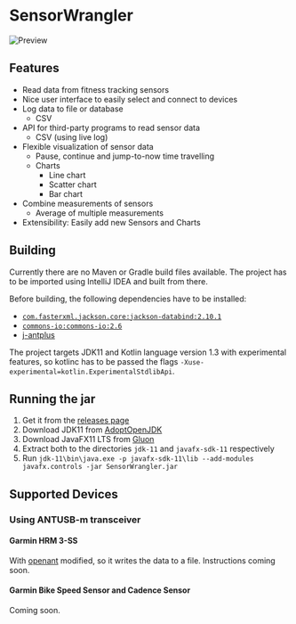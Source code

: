 # SensorWrangler

![Preview](https://danielschaefer.me/SensorWrangler/0.1.0.gif)

## Features
- Read data from fitness tracking sensors
- Nice user interface to easily select and connect to devices
- Log data to file or database
  - CSV
- API for third-party programs to read sensor data
  - CSV (using live log)
- Flexible visualization of sensor data
  - Pause, continue and jump-to-now time travelling
  - Charts
    - Line chart
    - Scatter chart
    - Bar chart
- Combine measurements of sensors
  - Average of multiple measurements
- Extensibility: Easily add new Sensors and Charts

## Building
Currently there are no Maven or Gradle build files available. The project has to be imported using IntelliJ IDEA and built from there.

Before building, the following dependencies have to be installed:

- [`com.fasterxml.jackson.core:jackson-databind:2.10.1`](https://mvnrepository.com/artifact/com.fasterxml.jackson.core/jackson-databind/2.10.1)
- [`commons-io:commons-io:2.6`](https://mvnrepository.com/artifact/commons-io/commons-io/2.6)
- [j-antplus](https://github.com/glever/j-antplus)

The project targets JDK11 and Kotlin language version 1.3 with experimental features, so kotlinc has to be passed the flags `-Xuse-experimental=kotlin.ExperimentalStdlibApi`.

## Running the jar
1. Get it from the [releases page](https://github.com/JohnAZoidberg/SensorWrangler/releases)
2. Download JDK11 from [AdoptOpenJDK](https://adoptopenjdk.net/releases.html?variant=openjdk11&jvmVariant=hotspot)
3. Download JavaFX11 LTS from [Gluon](https://gluonhq.com/products/javafx/)
4. Extract both to the directories `jdk-11` and `javafx-sdk-11` respectively
5. Run `jdk-11\bin\java.exe -p javafx-sdk-11\lib --add-modules javafx.controls -jar SensorWrangler.jar`

## Supported Devices

### Using ANTUSB-m transceiver
#### Garmin HRM 3-SS
With [openant](https://github.com/Tigge/openant/blob/master/examples/heart_rate_monitor.py) modified, so it writes the data to a file. Instructions coming soon.

#### Garmin Bike Speed Sensor and Cadence Sensor
Coming soon.
